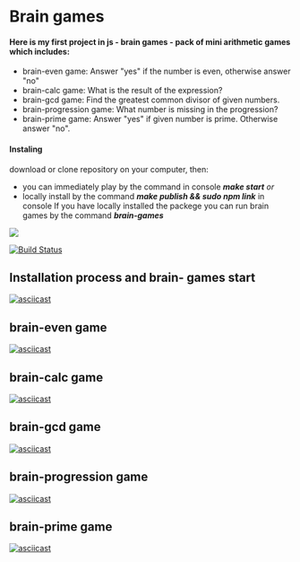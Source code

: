 # Brain games
#### Here is my first project in js - brain games - pack of mini arithmetic games which includes:
* brain-even game: Answer "yes" if the number is even, otherwise answer "no"
* brain-calc game: What is the result of the expression?
* brain-gcd game: Find the greatest common divisor of given numbers.
* brain-progression game: What number is missing in the progression?
* brain-prime game: Answer "yes" if given number is prime. Otherwise answer "no".

#### Instaling 
 download or clone  repository on your computer, then: 
* you can immediately play by the command in console  ***make start*** 
		*or*
* locally install by the command  ***make publish && sudo npm link*** in console
If you have locally installed the packege you can run brain games by the command ***brain-games***

<a href="https://codeclimate.com/github/XxMaKaPaKaxX/frontend-project-lvl1/maintainability"><img src="https://api.codeclimate.com/v1/badges/9f375081b6d3de9d55fc/maintainability" /></a>

[![Build Status](https://travis-ci.org/XxMaKaPaKaxX/frontend-project-lvl1.svg?branch=master)](https://travis-ci.org/XxMaKaPaKaxX/frontend-project-lvl1)

## Installation process and brain- games start
[![asciicast](https://asciinema.org/a/iHQEk8DFLyrnCw2h5uFRDhkXx.svg)](https://asciinema.org/a/iHQEk8DFLyrnCw2h5uFRDhkXx)

## brain-even game
[![asciicast](https://asciinema.org/a/gZ2wyKyOShs40rb1kcuPnDEKc.svg)](https://asciinema.org/a/gZ2wyKyOShs40rb1kcuPnDEKc)

## brain-calc game 
[![asciicast](https://asciinema.org/a/bUkk3J4KnbBWp2pNjybVazZF7.svg)](https://asciinema.org/a/bUkk3J4KnbBWp2pNjybVazZF7)

## brain-gcd game
[![asciicast](https://asciinema.org/a/H6Ia0oMFQqGzYqwisQ5H1DpnB.svg)](https://asciinema.org/a/H6Ia0oMFQqGzYqwisQ5H1DpnB)

## brain-progression game
[![asciicast](https://asciinema.org/a/eowsYeeDdrYaspoTkhMWeeiBY.svg)](https://asciinema.org/a/eowsYeeDdrYaspoTkhMWeeiBY)

## brain-prime game
[![asciicast](https://asciinema.org/a/iBThPJHkQrVuctUF9E3U5YEYB.svg)](https://asciinema.org/a/iBThPJHkQrVuctUF9E3U5YEYB)



